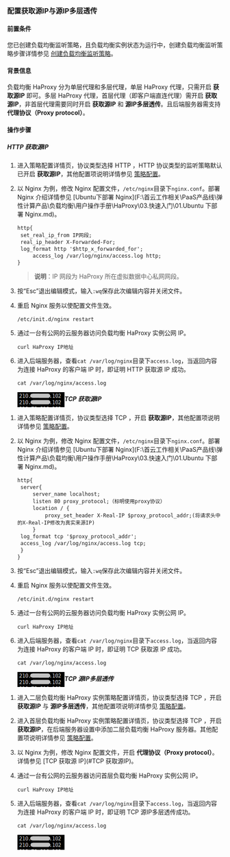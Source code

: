 ### 配置获取源IP与源IP多层透传

#### 前置条件

您已创建负载均衡监听策略，且负载均衡实例状态为运行中，创建负载均衡监听策略步骤详情参见 [创建负载均衡监听策略](F:\首云工作相关\PaaS产品线\弹性计算产品\负载均衡\用户操作手册\HaProxy\04.操作指南\01.负载均衡监听策略\00.创建负载均衡监听策略.md)。

#### 背景信息

负载均衡 HaProxy 分为单层代理和多层代理，单层 HaProxy 代理，只需开启 **获取源IP** 即可。多层 HaProxy 代理，首层代理（即客户端直连代理）需开启 **获取源IP**，非首层代理需要同时开启 **获取源IP** 和 **源IP多层透传**。且后端服务器需支持 **代理协议（Proxy protocol）**。

#### 操作步骤

##### HTTP 获取源IP

1. 进入策略配置详情页，协议类型选择 HTTP ，HTTP 协议类型的监听策略默认已开启 **获取源IP**，其他配置项说明详情参见 [策略配置](F:\首云工作相关\PaaS产品线\弹性计算产品\负载均衡\用户操作手册\HaProxy\04.操作指南\01.负载均衡监听策略\00.创建负载均衡监听策略.md)。

2. 以 Nginx 为例，修改 Nginx 配置文件，`/etc/nginx`目录下`nginx.conf`。部署 Nginx 介绍详情参见 [Ubuntu下部署 Nginx](F:\首云工作相关\PaaS产品线\弹性计算产品\负载均衡\用户操作手册\HaProxy\03.快速入门\01.Ubuntu 下部署 Nginx.md)。

   ```
   http{
   	set_real_ip_from IP网段;
   	real_ip_header X-Forwarded-For;
   	log_format http '$http_x_forwarded_for';
    	access_log /var/log/nginx/access.log http;
   }
   ```

   > **说明**：IP 网段为 HaProxy 所在虚拟数据中心私网网段。

3. 按“Esc”退出编辑模式，输入`:wq`保存此次编辑内容并关闭文件。

4. 重启 Nginx 服务以使配置文件生效。

   ```
   /etc/init.d/nginx restart
   ```

5. 通过一台有公网的云服务器访问负载均衡 HaProxy 实例公网 IP。

   ```
   curl HaProxy IP地址
   ```

6. 进入后端服务器，查看`cat /var/log/nginx`目录下`access.log`，当返回内容为连接 HaProxy 的客户端 IP 时，即证明 HTTP 获取源 IP 成功。

   ```
   cat /var/log/nginx/access.log
   ```

   <img src='../pic/最佳实践-HTTP获取源IP.png' align='left' />

##### TCP 获取源IP

1. 进入策略配置详情页，协议类型选择 TCP ，开启 **获取源IP**，其他配置项说明详情参见 [策略配置](F:\首云工作相关\PaaS产品线\弹性计算产品\负载均衡\用户操作手册\HaProxy\04.操作指南\01.负载均衡监听策略\00.创建负载均衡监听策略.md)。

2. 以 Nginx 为例，修改 Nginx 配置文件，`/etc/nginx`目录下`nginx.conf`。部署 Nginx 介绍详情参见 [Ubuntu下部署 Nginx](F:\首云工作相关\PaaS产品线\弹性计算产品\负载均衡\用户操作手册\HaProxy\03.快速入门\01.Ubuntu 下部署 Nginx.md)。

   ```
   http{
   	server{
   		server_name localhost;
   		listen 80 proxy_protocol;（标明使用proxy协议）
   		location / {
   			proxy_set_header X-Real-IP $proxy_protocol_addr;(将请求头中的X-Real-IP修改为真实来源IP)
   		}
   	log_format tcp '$proxy_protocol_addr';
   	access_log /var/log/nginx/access.log tcp;
   	}
   }
   ```

3. 按“Esc”退出编辑模式，输入`:wq`保存此次编辑内容并关闭文件。

4. 重启 Nginx 服务以使配置文件生效。

   ```
   /etc/init.d/nginx restart
   ```

5. 通过一台有公网的云服务器访问负载均衡 HaProxy 实例公网 IP。

   ```
   curl HaProxy IP地址
   ```

6. 进入后端服务器，查看`cat /var/log/nginx`目录下`access.log`，当返回内容为连接 HaProxy 的客户端 IP 时，即证明 TCP 获取源 IP 成功。

   ```
   cat /var/log/nginx/access.log
   ```

   <img src='../pic/最佳实践-HTTP获取源IP.png' align='left' />

##### TCP 源IP多层透传

1. 进入二层负载均衡 HaProxy 实例策略配置详情页，协议类型选择 TCP ，开启 **获取源IP** 与 **源IP多层透传**，其他配置项说明详情参见 [策略配置](F:\首云工作相关\PaaS产品线\弹性计算产品\负载均衡\用户操作手册\HaProxy\04.操作指南\01.负载均衡监听策略\00.创建负载均衡监听策略.md)。

2. 进入首层负载均衡 HaProxy 实例策略配置详情页，协议类型选择 TCP ，开启 **获取源IP**，在后端服务器设置中添加二层负载均衡 HaProxy 服务器。其他配置项说明详情参见 [策略配置](F:\首云工作相关\PaaS产品线\弹性计算产品\负载均衡\用户操作手册\HaProxy\04.操作指南\01.负载均衡监听策略\00.创建负载均衡监听策略.md)。

3. 以 Nginx 为例，修改 Nginx 配置文件，开启 **代理协议（Proxy protocol）**。详情参见 [TCP 获取源 IP](#TCP 获取源IP)。

4. 通过一台有公网的云服务器访问首层负载均衡 HaProxy 实例公网 IP。

   ```
   curl HaProxy IP地址
   ```

5. 进入后端服务器，查看`cat /var/log/nginx`目录下`access.log`，当返回内容为连接 HaProxy 的客户端 IP 时，即证明 TCP 源IP多层透传成功。

   ```
   cat /var/log/nginx/access.log
   ```

   <img src='../pic/最佳实践-HTTP获取源IP.png' align='left' />